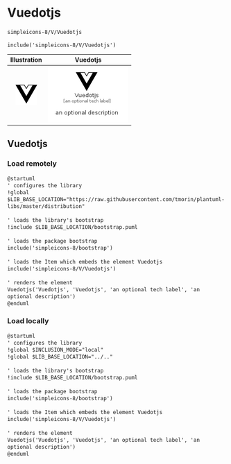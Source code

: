 # Vuedotjs


```text
simpleicons-8/V/Vuedotjs
```

```text
include('simpleicons-8/V/Vuedotjs')
```



| Illustration | Vuedotjs |
| :---: | :---: |
| ![illustration for Illustration](../../simpleicons-8/V/Vuedotjs.png) | ![illustration for Vuedotjs](../../simpleicons-8/V/Vuedotjs.Local.png) |




## Vuedotjs

### Load remotely
```plantuml
@startuml
' configures the library
!global $LIB_BASE_LOCATION="https://raw.githubusercontent.com/tmorin/plantuml-libs/master/distribution"

' loads the library's bootstrap
!include $LIB_BASE_LOCATION/bootstrap.puml

' loads the package bootstrap
include('simpleicons-8/bootstrap')

' loads the Item which embeds the element Vuedotjs
include('simpleicons-8/V/Vuedotjs')

' renders the element
Vuedotjs('Vuedotjs', 'Vuedotjs', 'an optional tech label', 'an optional description')
@enduml
```

### Load locally
```plantuml
@startuml
' configures the library
!global $INCLUSION_MODE="local"
!global $LIB_BASE_LOCATION="../.."

' loads the library's bootstrap
!include $LIB_BASE_LOCATION/bootstrap.puml

' loads the package bootstrap
include('simpleicons-8/bootstrap')

' loads the Item which embeds the element Vuedotjs
include('simpleicons-8/V/Vuedotjs')

' renders the element
Vuedotjs('Vuedotjs', 'Vuedotjs', 'an optional tech label', 'an optional description')
@enduml
```

